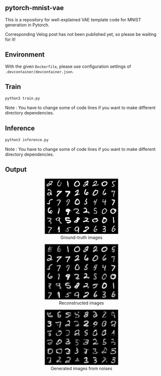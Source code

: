 ## pytorch-mnist-vae

This is a repository for well-explained VAE template code for MNIST generation in Pytorch.

Corresponding Velog post has not been published yet, so please be waiting for it!

## Environment

With the given ```Dockerfile```, please use configuration settings of ```.devcontainer/devcontainer.json```.

## Train

```bash
python3 train.py
```

Note : You have to change some of code lines if you want to make different directory dependencies.

## Inference

```bash
python3 inference.py
```

Note : You have to change some of code lines if you want to make different directory dependencies.

## Output

<p align = "center"><img src="./ground_truth/mnist_bce2.png"> <br> Ground-truth images</p>

<p align = "center"><img src="./recon/mnist_bce2.png"> <br> Reconstructed images</p>

<p align = "center"><img src="./generated/mnist_bce2.png"> <br> Generated images from noises</p>